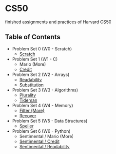 # CS50
finished assignments and practices of Harvard CS50

## Table of Contents
* Problem Set 0 (W0 - Scratch)
  - [Scratch](https://github.com/JeremyJi10/CS50/blob/master/PenaltyKicks.sb3)
* Problem Set 1 (W1 - C)
  - Mario (More)
  - [Credit](https://github.com/JeremyJi10/CS50/blob/master/credit.py)
* Problem Set 2 (W2 - Arrays)
  - [Readability](https://github.com/JeremyJi10/CS50/blob/master/readability.c)
  - [Substitution](https://github.com/JeremyJi10/CS50/blob/master/substitution.c)
* Problem Set 3 (W3 - Algorithms)
  - [Plurality](https://github.com/JeremyJi10/CS50/blob/master/plurality.c)
  - [Tideman](https://github.com/JeremyJi10/CS50/blob/master/tideman.c)
* Problem Set 4 (W4 - Memory)
  - [Filter (More)](https://github.com/JeremyJi10/CS50/tree/master/filter)
  - [Recover](https://github.com/JeremyJi10/CS50/tree/master/recover)
* Problem Set 5 (W5 - Data Structures)
  - [Speller](https://github.com/JeremyJi10/CS50/tree/master/speller)
* Problem Set 6 (W6 - Python)
  - Sentimental / Mario (More)
  - [Sentimental / Credit](https://github.com/JeremyJi10/CS50/blob/master/credit.py)
  - [Sentimental / Readability](https://github.com/JeremyJi10/CS50/blob/master/readability.py)

